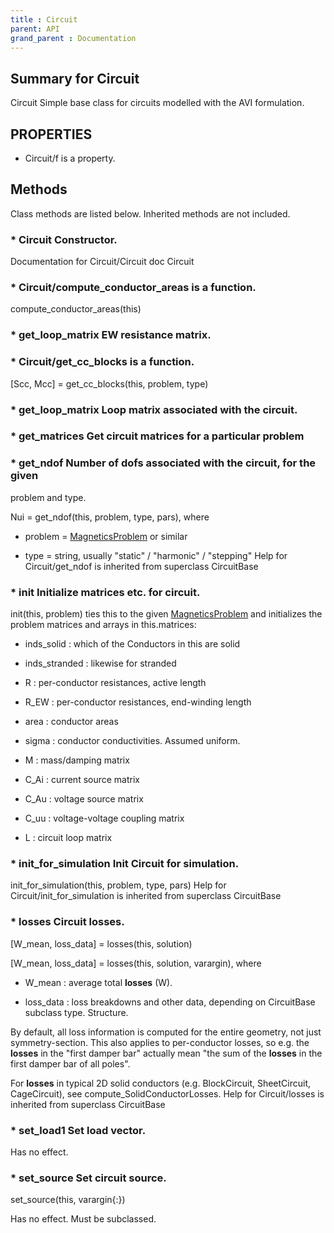 ```yaml
---
title : Circuit
parent: API
grand_parent : Documentation
---
```

## Summary for Circuit
Circuit Simple base class for circuits modelled with the AVI
formulation.
## PROPERTIES
* Circuit/f is a property.

## Methods
Class methods are listed below. Inherited methods are not included.
### * Circuit Constructor.
Documentation for Circuit/Circuit
doc Circuit

### * Circuit/compute_conductor_areas is a function.
compute_conductor_areas(this)

### * get_loop_matrix EW resistance matrix.

### * Circuit/get_cc_blocks is a function.
[Scc, Mcc] = get_cc_blocks(this, problem, type)

### * get_loop_matrix Loop matrix associated with the circuit.

### * get_matrices Get circuit matrices for a particular problem

### * get_ndof Number of dofs associated with the circuit, for the given
problem and type.

Nui = get_ndof(this, problem, type, pars), where

* problem = [MagneticsProblem](MagneticsProblem.html) or similar

* type = string, usually "static" / "harmonic" / "stepping"
Help for Circuit/get_ndof is inherited from superclass CircuitBase

### * init Initialize matrices etc. for circuit.

init(this, problem) ties this to the given [MagneticsProblem](MagneticsProblem.html) and
initializes the problem matrices and arrays in this.matrices:

* inds_solid : which of the Conductors in this are solid

* inds_stranded : likewise for stranded

* R : per-conductor resistances, active length

* R_EW : per-conductor resistances, end-winding length

* area : conductor areas

* sigma : conductor conductivities. Assumed uniform.

* M : mass/damping matrix

* C_Ai : current source matrix

* C_Au : voltage source matrix

* C_uu : voltage-voltage coupling matrix

* L : circuit loop matrix

### * init_for_simulation Init Circuit for simulation.

init_for_simulation(this, problem, type, pars)
Help for Circuit/init_for_simulation is inherited from superclass CircuitBase

### * losses Circuit losses.

[W_mean, loss_data] = losses(this, solution)

[W_mean, loss_data] = losses(this, solution, varargin), where

* W_mean : average total **losses** (W).

* loss_data : loss breakdowns and other data, depending on
CircuitBase subclass type. Structure.

By default, all loss information is computed for the entire
geometry, not just symmetry-section. This also applies to
per-conductor losses, so e.g. the **losses** in the "first damper
bar" actually mean "the sum of the **losses** in the first damper bar
of all poles".

For **losses** in typical 2D solid conductors (e.g. BlockCircuit,
SheetCircuit, CageCircuit), see compute_SolidConductorLosses.
Help for Circuit/losses is inherited from superclass CircuitBase

### * set_load1 Set load vector.

Has no effect.

### * set_source Set circuit source.

set_source(this, varargin{:})

Has no effect. Must be subclassed.

